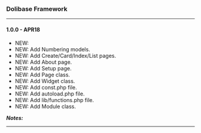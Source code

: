### Dolibase Framework
------

#### 1.0.0 - APR18

*   NEW: 
*   NEW: Add Numbering models.
*   NEW: Add Create/Card/Index/List pages.
*   NEW: Add About page.
*   NEW: Add Setup page.
*   NEW: Add Page class.
*   NEW: Add Widget class.
*   NEW: Add const.php file.
*   NEW: Add autoload.php file.
*   NEW: Add lib/functions.php file.
*   NEW: Add Module class.

**_Notes:_**


---